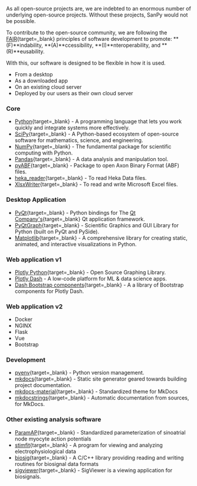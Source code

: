 
As all open-source projects are, we are indebted to an enormous number of underlying open-source projects. Without these projects, SanPy would not be possible.

To contribute to the open-source community, we are following the [FAIR][fair]{target=_blank} principles of software development to promote: **(F)**indability, **(A)**ccessibility, **(I)**nteroperability, and **(R)**eusability.

[fair]: https://en.wikipedia.org/wiki/FAIR_data

With this, our software is designed to be flexible in how it is used.

- From a desktop
- As a downloaded app
- On an existing cloud server
- Deployed by our users as their own cloud server

### Core

 - [Python][Python]{target=_blank} - A programming language that lets you work quickly and integrate systems more effectively.
 - [SciPy][SciPy]{target=_blank} - A Python-based ecosystem of open-source software for mathematics, science, and engineering.
 - [NumPy][NumPy]{target=_blank} - The fundamental package for scientific computing with Python.
 - [Pandas][Pandas]{target=_blank} - A data analysis and manipulation tool.
 - [pyABF][pyABF]{target=_blank} - Package to open Axon Binary Format (ABF) files.
 - [heka_reader][heka_reader]{target=_blank} - To read Heka Data files.
 - [XlsxWriter][XlsxWriter]{target=_blank} - To read and write Microsoft Excel files.

### Desktop Application

 - [PyQt][PyQt]{target=_blank} - Python bindings for The [Qt Company's][Qt]{target=_blank} Qt application framework.
 - [PyQtGraph][pyqtgraph]{target=_blank} - Scientific Graphics and GUI Library for Python (built on PyQt and PySide).
 - [Matplotlib][Matplotlib]{target=_blank} - A comprehensive library for creating static, animated, and interactive visualizations in Python.

### Web application v1

 - [Plotly Python][Plotly]{target=_blank} - Open Source Graphing Library.
 - [Plotly Dash][Dash] - A low-code platform for ML & data science apps.
 - [Dash Bootstrap components][Dash Bootstrap components]{target=_blank} - A a library of Bootstrap components for Plotly Dash.

### Web application v2

 - Docker
 - NGINX
 - Flask
 - Vue
 - Bootstrap

[Python]: https://www.python.org/
[SciPy]: https://www.scipy.org/
[Pandas]: https://pandas.pydata.org/
[NumPy]: https://www.numpy.org/
[pyABF]: https://github.com/swharden/pyABF
[heka_reader]: https://github.com/campagnola/heka_reader
[TkInter]: https://docs.python.org/3/library/tkinter.html
[PyQt]: https://riverbankcomputing.com/software/pyqt/intro
[Qt]: https://www.qt.io/
[pyqtgraph]: http://www.pyqtgraph.org/
[XlsxWriter]: https://xlsxwriter.readthedocs.io/
[Matplotlib]: https://matplotlib.org/
[Plotly]: https://plot.ly/python/
[Dash]: https://plot.ly/products/dash/
[Dash Bootstrap components]: https://dash-bootstrap-components.opensource.faculty.ai/

### Development

 - [pyenv][pyenv]{target=_blank} - Python version management.
 - [mkdocs][mkdocs]{target=_blank} - Static site generator geared towards building project documentation.
 - [mkdocs-material]{target=_blank} - Standardized theme for MkDocs
 - [mkdocstrings][mkdocstrings]{target=_blank} - Automatic documentation from sources, for MkDocs.

[pyenv]: https://github.com/pyenv/pyenv
[mkdocs]: https://www.mkdocs.org/
[mkdocs-material]: https://squidfunk.github.io/mkdocs-material/
[mkdocstrings]: https://mkdocstrings.github.io/

### Other existing analysis software

 - [ParamAP][ParamAP]{target=_blank} - Standardized parameterization of sinoatrial node myocyte action potentials
 - [stimfit][stimfit]{target=_blank} - A program for viewing and analyzing electrophysiological data
 - [biosig][biosig]{target=_blank} - A C/C++ library providing reading and writing routines for biosignal data formats
 - [sigviewer][sigviewer]{target=_blank} - SigViewer is a viewing application for biosignals.

[ParamAP]: https://github.com/christianrickert/ParamAP
[stimfit]: https://github.com/neurodroid/stimfit
[biosig]: http://biosig.sourceforge.net/projects.html
[sigviewer]: https://github.com/cbrnr/sigviewer
